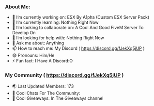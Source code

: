 ### About Me:

- 🔭 I’m currently working on: ESX By A1pha (Custom ESX Server Pack)
- 🌱 I’m currently learning: Nothing Right Now
- 👯 I’m looking to collaborate on: A Cool And Good FiveM Server To Develop On
- 🤔 I’m looking for help with: Nothing Right Now
- 💬 Ask me about: Anything
- 📫 How to reach me: My Discord ( https://discord.gg/fJekXq5jUP )
- 😄 Pronouns: Him/He
- ⚡ Fun fact: I Have A Discord:O

### My Community ( https://discord.gg/fJekXq5jUP )

- 🌏 Last Updated Members: 173
- 💬 Cool Chats For The Community: 
- 🎉 Cool Giveaways: In The Giveaways channel
